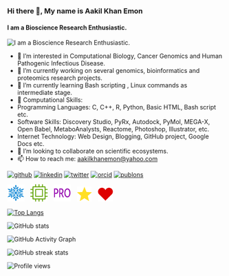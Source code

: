### Hi there 👋, My name is Aakil Khan Emon
#### I am a Bioscience Research Enthusiastic.
![I am a Bioscience Research Enthusiastic.](https://camo.githubusercontent.com/8afc935b0681bfa9fe3848d6864f58926f20c4bc20a474b36b1db85711710d48/68747470733a2f2f6d656469612d657870312e6c6963646e2e636f6d2f646d732f696d6167652f43353632324151456949423339464e657630512f6665656473686172652d736872696e6b5f3830302f302f313634373438383534393937363f653d3136353034393932303026763d6265746126743d425667547045377a326f532d396655356b6b317a5f4d595f3376347575446f5936714546587157436e6851)

- 👀 I’m interested in Computational Biology, Cancer Genomics and Human Pathogenic Infectious Disease.
- 🔭 I’m currently working on several genomics, bioinformatics and proteomics research projects.
- 🌱 I’m currently learning Bash scripting , Linux commands as intermediate stage.
- 🎯 Computational Skills:
- Programming Languages: C, C++, R, Python, Basic HTML, Bash script etc.
- Software Skills: Discovery Studio, PyRx, Autodock, PyMol, MEGA-X, Open Babel, MetaboAnalysts, Reactome, Photoshop, Illustrator, etc.
- Internet Technology: Web Design, Blogging, GitHub project, Google Docs etc.
- 💞️ I’m looking to collaborate on scientific ecosystems.
- 📫 How to reach me: aakilkhanemon@yahoo.com



[<img src='https://cdn.jsdelivr.net/npm/simple-icons@3.0.1/icons/github.svg' alt='github' height='40'>](https://github.com/aakilkhanemon)  [<img src='https://cdn.jsdelivr.net/npm/simple-icons@3.0.1/icons/linkedin.svg' alt='linkedin' height='40'>](https://www.linkedin.com/in/aakilkhanemon/)  [<img src='https://cdn.jsdelivr.net/npm/simple-icons@3.0.1/icons/twitter.svg' alt='twitter' height='40'>](https://twitter.com/aakilkhanemon)  [<img src='https://cdn.jsdelivr.net/npm/simple-icons@3.0.1/icons/orcid.svg' alt='orcid' height='40'>](https://orcid.org/my-orcid?orcid=0000-0002-2150-967X)  [<img src='https://cdn.jsdelivr.net/npm/simple-icons@3.0.1/icons/publons.svg' alt='publons' height='40'>](https://publons.com/researcher/4627279/mohammed-emon/)  

<a href='https://archiveprogram.github.com/'><img src='https://raw.githubusercontent.com/acervenky/animated-github-badges/master/assets/acbadge.gif' width='40' height='40'></a> <a href='https://docs.github.com/en/developers'><img src='https://raw.githubusercontent.com/acervenky/animated-github-badges/master/assets/devbadge.gif' width='40' height='40'></a> <a href='https://github.com/pricing'><img src='https://raw.githubusercontent.com/acervenky/animated-github-badges/master/assets/pro.gif' width='40' height='40'></a> <a href='https://stars.github.com/'><img src='https://raw.githubusercontent.com/acervenky/animated-github-badges/master/assets/starbadge.gif' width='35' height='35'></a> <a href='https://docs.github.com/en/github/supporting-the-open-source-community-with-github-sponsors'><img src='https://raw.githubusercontent.com/acervenky/animated-github-badges/master/assets/sponsorbadge.gif' width='35' height='35'></a> 

[![Top Langs](https://github-readme-stats.vercel.app/api/top-langs/?username=aakilkhanemon)](https://github.com/anuraghazra/github-readme-stats)

![GitHub stats](https://github-readme-stats.vercel.app/api?username=aakilkhanemon&show_icons=true)  

![GitHub Activity Graph](https://activity-graph.herokuapp.com/graph?username=aakilkhanemon)  

![GitHub streak stats](https://github-readme-streak-stats.herokuapp.com/?user=aakilkhanemon)  

![Profile views](https://gpvc.arturio.dev/aakilkhanemon)  
